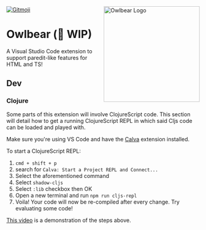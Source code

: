 <a href="https://gitmoji.dev">
  <img src="https://img.shields.io/badge/gitmoji-%20😜%20😍-FFDD67.svg?style=flat-square" alt="Gitmoji">
</a>
<img src="https://user-images.githubusercontent.com/12676521/164160624-a6dc70ed-e35f-4570-890e-391248f922c4.svg" alt="Owlbear Logo" title="Owlbear" align="right" width="250px" />

# Owlbear (👷 WIP)

A Visual Studio Code extension to support paredit-like features for HTML and TS!

## Dev

### Clojure

Some parts of this extension will involve ClojureScript code. This section will detail how to get a running ClojureScript REPL in which said Cljs code can be loaded and played with.

Make sure you're using VS Code and have the [Calva](https://marketplace.visualstudio.com/items?itemName=betterthantomorrow.calva) extension installed.

To start a ClojureScript REPL:

1. `cmd + shift + p`
2. search for `Calva: Start a Project REPL and Connect...`
3. Select the aforementioned command
4. Select `shadow-cljs`
5. Select `:lib` checkbox then OK
6. Open a new terminal and run `npm run cljs-repl`
7. Voila! Your code will now be re-compiled after every change. Try evaluating some code!

[This video](https://i.gyazo.com/8ff378ec542fc9a76410fb5b936c2773.mp4) is a demonstration of the steps above.
